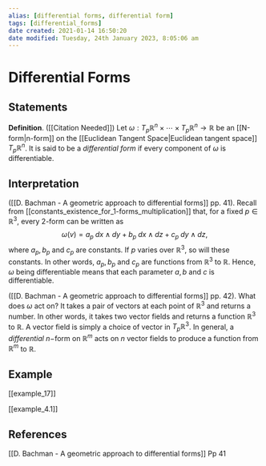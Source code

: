 ```yaml
---
alias: [differential forms, differential form]
tags: [differential_forms]
date created: 2021-01-14 16:50:20
date modified: Tuesday, 24th January 2023, 8:05:06 am
---
```


# Differential Forms

## Statements

**Definition**. ([[Citation Needed]]) Let $\omega:T_p\mathbb{R}^n\times\cdots\times  T_p\mathbb{R}^n\to\mathbb{R}$ be an [[N-form|n-form]] on the [[Euclidean Tangent Space|Euclidean tangent space]] $T_p\mathbb{R}^n$. It is said to be a *differential form* if every component of $\omega$ is differentiable.

## Interpretation

([[D. Bachman - A geometric approach to differential forms]] pp. 41). Recall from [[constants_existence_for_1-forms_multiplication]] that, for a fixed $p\in\mathbb{R}^3$, every 2-form can be written as
$$\omega(v)=a_p\;dx\wedge dy+b_p\;dx\wedge dz+c_p\;dy\wedge dz,$$
where $a_p, b_p$ and $c_p$ are constants. If $p$ varies over $\mathbb{R}^3$, so will these constants. In other words, $a_p, b_p$ and $c_p$ are functions from $\mathbb{R}^3$ to $\mathbb{R}$. Hence, $\omega$ being differentiable means that each parameter $a, b$ and $c$ is differentiable.

([[D. Bachman - A geometric approach to differential forms]] pp. 42). What does $\omega$ act on? It takes a pair of vectors at each point of $\mathbb{R}^3$ and returns a number. In other words, it takes two vector fields and returns a function $\mathbb{R}^3$ to $\mathbb{R}$. A vector field is simply a choice of vector in $T_p\mathbb{R}^3$. In general, a *differential* $n-$form on $\mathbb{R}^m$ acts on $n$ vector fields to produce a function from $\mathbb{R}^m$ to $\mathbb{R}$.

## Example

[[example_17]]

[[example_4.1]]

## References

[[D. Bachman - A geometric approach to differential forms]] Pp 41